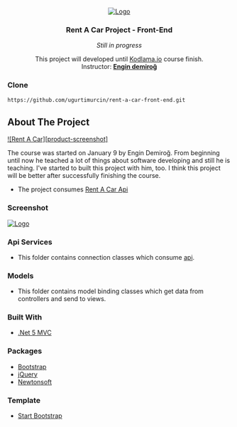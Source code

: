 


<!-- PROJECT LOGO -->
<br />
<p align="center">
  <a href="https://www.kodlama.io/">
    <img src="https://user-images.githubusercontent.com/57873947/108094689-20091600-7090-11eb-9125-25ca1437f935.png" alt="Logo">
  </a>

  <h3 align="center">Rent A Car Project - Front-End</h3>
    <p align="center"><i>Still in progress</i></h3>

  <p align="center">
    This project will developed until <a href="https://www.kodlama.io/">Kodlama.io</a> course finish.
    <br />
    Instructor: <a href="https://github.com/engindemirog"><strong>Engin demiroğ</strong></a>
    <br />
  </p>
</p>

### Clone
  ```sh
  https://github.com/ugurtimurcin/rent-a-car-front-end.git
  ```


<!-- ABOUT THE PROJECT -->
## About The Project

[![Rent A Car][product-screenshot]](https://example.com)

The course was started on January 9 by Engin Demiroğ. From beginning until now he teached a lot of things about software developing and still he is teaching. I've started to built this project with him, too. I think this project will be better after successfully finishing the course.

* The project consumes <a href="https://github.com/ugurtimurcin/rent-a-car">Rent A Car Api</a>

### Screenshot
<a href="https://www.kodlama.io/">
    <img src="https://user-images.githubusercontent.com/57873947/108222856-3b385c00-714a-11eb-9702-67f4492e7265.PNG" alt="Logo">
  </a>


### Api Services
- This folder contains connection classes which consume <a href="https://github.com/ugurtimurcin/rent-a-car">api</a>.

### Models
- This folder contains model binding classes which get data from controllers and send to views.
### Built With

* [.Net 5 MVC](https://docs.microsoft.com/en-us/dotnet/core/dotnet-five)

### Packages
* <a href="https://getbootstrap.com/">Bootstrap</a><br/>
* <a href="https://jquery.com/">jQuery</a><br/>
* <a href="https://www.newtonsoft.com/json">Newtonsoft</a>

### Template
* <a href="https://startbootstrap.com/templates/ecommerce" target="_blank">Start Bootstrap</a>

